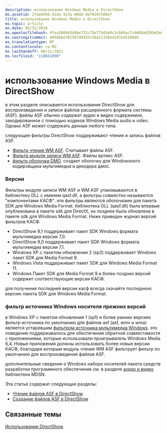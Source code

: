 ```yaml
---
description: использование Windows Media в DirectShow
ms.assetid: 2fae0504-d1da-413a-80dd-de7818f506ef
title: использование Windows Media в DirectShow
ms.topic: article
ms.date: 05/31/2018
ms.openlocfilehash: 4fea308943d4be732c75e774d3e0c3cb09ac7c6609a8399d2e6eca4666d99e6b
ms.sourcegitcommit: e858bbe701567d4583c50a11326e42d7ea51804b
ms.translationtype: MT
ms.contentlocale: ru-RU
ms.lasthandoff: 08/11/2021
ms.locfileid: "118651090"
---
```

# <a name="using-windows-media-in-directshow"></a>использование Windows Media в DirectShow

в этом разделе описывается использование DirectShow для воспроизведения и записи файлов расширенного формата системы (ASF). файлы ASF обычно содержат аудио и видео содержимое, закодированное с помощью кодеков Windows Media audio и video. Однако ASF может содержать данные любого типа.

следующие фильтры DirectShow поддерживают чтение и запись файлов ASF.

-   [Фильтр чтения WM ASF](wm-asf-reader-filter.md). Считывает файлы ASF.
-   [Фильтр модуля записи WM ASF](wm-asf-writer-filter.md). Файлы вртиес ASF.
-   [фильтр оболочки DMO](dmo-wrapper-filter.md). создает оболочку для Windowsного кодировщика мультимедиа и декодера дмос.

### <a name="versions"></a>Версии

Фильтры модуля записи WM ASF и WM ASF упаковываются в библиотеку DLL с именем qasf.dll, а фильтры совместно называются "компонентами КАСФ". эти фильтры являются оболочками для пакета SDK для Windows Media Format. библиотека DLL (qasf.dll) была впервые опубликована в пакете sdk для DirectX, но позднее была обновлена в пакете sdk для Windows Media Format. Ниже приведен журнал версий фильтров КАСФ.

-   DirectShow 8,1 поддерживает пакет SDK Windows формата мультимедиа версии 7,0.
-   DirectShow 9,0 поддерживает пакет SDK Windows формата мультимедиа версии 7,1.
-   Windows XP с пакетом обновления 2 (sp2) поддерживает Windows пакет SDK для Media Format 9.
-   Windows Vista поддерживает пакет SDK для Windows Media Format 11.
-   Windows Пакет SDK для Media Format 9 и более поздних версий содержит соответствующие версии КАСФ.

для получения последней версии касф всегда скачайте последнюю версию пакета SDK для Windows Media Format.

### <a name="legacy-windows-media-source-filter"></a>фильтр источника Windows носителя прежних версий

в Windows XP с пакетом обновления 1 (sp1) и более ранних версиях фильтр источника по умолчанию для файлов asf (asf, wmv и wma) является устаревшим [фильтром источника мультимедиа Windows](windows-media-source-filter.md). это поведение поддерживалось для обеспечения обратной совместимости с приложениями, которые использовали проигрыватель Windows Media 6,4. Новые приложения должны использовать более новые версии КАСФ, благодаря которым модуль чтения WM ASF фильтрует фильтр по умолчанию для воспроизведения файлов ASF.

дополнительные сведения о Windows наборе носителей пакета средств разработки программного обеспечения см. в разделе [аудио и видео](../audio-and-video.md) библиотеки MDSN.

Эта статья содержит следующие разделы:

-   [Чтение файлов ASF в DirectShow](reading-asf-files-in-directshow.md)
-   [Создание файлов ASF в DirectShow](creating-asf-files-in-directshow.md)

## <a name="related-topics"></a>Связанные темы

<dl> <dt>

[Использование DirectShow](using-directshow.md)
</dt> </dl>

 

 
